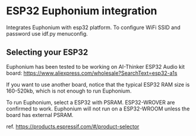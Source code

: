 # ESP32 Euphonium integration

Integrates Euphonium with esp32 platform. To configure WiFi SSID and password use idf.py menuconfig.


## Selecting your ESP32

Euphonium has been tested to be working on AI-Thinker ESP32 Audio kit board: https://www.aliexpress.com/wholesale?SearchText=esp32-a1s

If you want to use another board, notice that the typical ESP32 RAM size is 160-520kb, which is not enough to run Euphonium.

To run Euphonium, select a ESP32 with PSRAM. ESP32-WROVER are confirmed to work.
Euphonium will not run on a ESP32-WROOM unless the board has external PSRAM.

ref. https://products.espressif.com/#/product-selector

